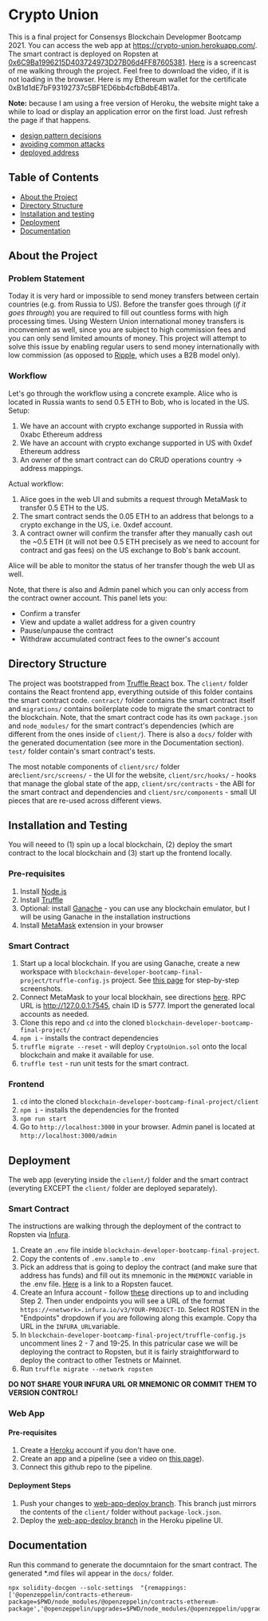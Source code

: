 # Crypto Union
This is a final project for Consensys Blockchain Developmer Bootcamp 2021. You can access the web app at https://crypto-union.herokuapp.com/. The smart contract is deployed on Ropsten at [0x6C9Ba1996215D403724973D27B06d4FF87605381](https://ropsten.etherscan.io/address/0x6C9Ba1996215D403724973D27B06d4FF87605381). 
[Here](https://drive.google.com/file/d/1bfSFt8QijuZ43yrzQ0zP2sri54UqGeFh/view?usp=sharing) is a screencast of me walking through the project. Feel free to download the video, if it is not loading in the browser. Here is my Ethereum wallet for the certificate 0xB1d1dE7bF93192737c5BF1ED6bb4cfbBdbE4B17a. 

**Note:** because I am using a free version of Heroku, the website might take a while to load or display an application error on the first load. Just refresh the page if that happens.
- [design pattern decisions](https://github.com/lnikolenko/blockchain-developer-bootcamp-final-project/blob/main/design_pattern_decisions.md)
- [avoiding common attacks](https://github.com/lnikolenko/blockchain-developer-bootcamp-final-project/blob/main/avoiding_common_attacks.md)
- [deployed address](https://github.com/lnikolenko/blockchain-developer-bootcamp-final-project/blob/main/deployed_address.txt)
## Table of Contents
- [About the Project](#about-the-project)
- [Directory Structure](#directory-structure)
- [Installation and testing](#installation-and-testing)
- [Deployment](#deployment)
- [Documentation](#documentation)
## About the Project
### Problem Statement
Today it is very hard or impossible to send money transfers between certain countries (e.g. from Russia to US). Before the transfer goes through (*if it goes through*) you are required to fill out countless forms with high processing times. Using Western Union international money transfers is inconvenient as well, since you are subject to high commission fees and you can only send limited amounts of money. This project will attempt to solve this issue by enabling regular users to send money internationally with low commission (as opposed to [Ripple](https://ripple.com/), which uses a B2B model only).
### Workflow
Let's go through the workflow using a concrete example. Alice who is located in Russia wants to send 0.5 ETH to Bob, who is located in the US.
Setup:
1. We have an account with crypto exchange supported in Russia with 0xabc Ethereum address
2. We have an account with crypto exchange supported in US with 0xdef Ethereum address
3. An owner of the smart contract can do CRUD operations country -> address mappings.

Actual workflow:
1. Alice goes in the web UI and submits a request through MetaMask to transfer 0.5 ETH to the US. 
2. The smart contract sends the 0.05 ETH to an address that belongs to a crypto exchange in the US, i.e. 0xdef account.
3. A contract owner will confirm the transfer after they manually cash out the ~0.5 ETH (it will not bee 0.5 ETH precisely as we need to account for contract and gas fees) on the US exchange to Bob's bank account.

Alice will be able to monitor the status of her transfer though the web UI as well. 

Note, that there is also and Admin panel which you can only access from the contract owner account. This panel lets you:
- Confirm a transfer
- View and update a wallet address for a given country
- Pause/unpause the contract
- Withdraw accumulated contract fees to the owner's account
## Directory Structure
The project was bootstrapped from [Truffle React](https://www.trufflesuite.com/boxes/react) box. The `client/` folder contains the React frontend app, everything outside of this folder contains the smart contract code. `contract/` folder contains the smart contract itself and `migrations/` contains boilerplate code to migrate the smart contract to the blockchain. Note, that the smart contract code has its own `package.json` and `node_modules/` for the smart contract's dependencies (which are different from the ones inside of `client/`). There is also a `docs/` folder with the generated documentation (see more in the Documentation section). `test/` folder contain's smart contract's tests. 

The most notable components of `client/src/` folder are`client/src/screens/` - the UI for the website, `client/src/hooks/` - hooks that manage the global state of the app, `client/src/contracts` - the ABI for the smart contract and dependencies and `client/src/components` - small UI pieces that are re-used across different views.
## Installation and Testing
You will neeed to (1) spin up a local blockchain, (2) deploy the smart contract to the local blockchain and (3) start up the frontend locally. 
### Pre-requisites
1. Install [Node.js](https://nodejs.org/en/download/)
2. Install [Truffle](https://www.trufflesuite.com/docs/truffle/getting-started/installation)
3. Optional: install [Ganache](https://www.trufflesuite.com/ganache) - you can use any blockchain emulator, but I will be using Ganache in the installation instructions
4. Install [MetaMask](https://metamask.io/) extension in your browser
### Smart Contract
1. Start up a local blockchain. If you are using Ganache, create a new workspace with `blockchain-developer-bootcamp-final-project/truffle-config.js` project. See [this page](https://www.trufflesuite.com/docs/ganache/workspaces/creating-workspaces#creating-a-workspace-from-scratch) for step-by-step screenshots. 
2. Connect MetaMask to your local blockhain, see directions [here](https://asifwaquar.com/connect-metamask-to-localhost/). RPC URL is http://127.0.0.1:7545, chain ID is 5777. Import the generated local accounts as needed. 
3. Clone this repo and `cd` into the cloned `blockchain-developer-bootcamp-final-project/`
4. `npm i` - installs the contract dependencies
5. `truffle migrate --reset` - will deploy `CryptoUnion.sol` onto the local blockchain and make it available for use. 
6. `truffle test` - run unit tests for the smart contract. 
### Frontend
1. `cd` into the cloned `blockchain-developer-bootcamp-final-project/client`
2. `npm i` - installs the dependencies for the fronted
3. `npm run start`
4. Go to `http://localhost:3000` in your browser. Admin panel is located at `http://localhost:3000/admin`
## Deployment
The web app (everyting inside the `client/`) folder and the smart contract (everyting EXCEPT the `client/` folder are deployed separately). 
### Smart Contract
The instructions are walking through the deployment of the contract to Ropsten via [Infura](https://infura.io/). 
1. Create an `.env` file inside `blockchain-developer-bootcamp-final-project`. 
2. Copy the contents of `.env.sample` to `.env` 
3. Pick an address that is going to deploy the contract (and make sure that address has funds) and fill out its mnemonic in the `MNEMONIC` variable in the .env file. [Here](https://faucet.ropsten.be/) is a link to a Ropsten faucet. 
4. Create an Infura account - follow [these](https://blog.infura.io/getting-started-with-infura-28e41844cc89/) directions up to and including Step 2. Then under endpoints you will see a URL of the format `https://<network>.infura.io/v3/YOUR-PROJECT-ID`. Select ROSTEN in the "Endpoints" dropdown if you are following along this example. Copy tha URL in the `INFURA_URL`variable. 
5. In `blockchain-developer-bootcamp-final-project/truffle-config.js` uncomment lines 2 - 7 and 19-25. In this patricular case we will be deploying the contract to Ropsten, but it is fairly straightforward to deploy the contract to other Testnets or Mainnet. 
6. Run `truffle migrate --network ropsten` 

**DO NOT SHARE YOUR INFURA URL OR MNEMONIC OR COMMIT THEM TO VERSION CONTROL!**

### Web App
#### Pre-requisites
1. Create a [Heroku](https://heroku.com) account if you don't have one. 
2. Create an app and a pipeline (see a video on [this page](https://www.heroku.com/flow)). 
3. Connect this github repo to the pipeline. 
#### Deployment Steps
1. Push your changes to [web-app-deploy branch](https://github.com/lnikolenko/blockchain-developer-bootcamp-final-project/tree/web-app-deploy). This branch just mirrors the contents of the `client/` folder without `package-lock.json`. 
2. Deploy the [web-app-deploy branch](https://github.com/lnikolenko/blockchain-developer-bootcamp-final-project/tree/web-app-deploy)  in the Heroku pipeline UI. 

## Documentation
Run this command to generate the documntaion for the smart contract. The generated \*.md files wil appear in the `docs/` folder. 
```
npx solidity-docgen --solc-settings  "{remappings: ['@openzeppelin/contracts-ethereum-package=$PWD/node_modules/@openzeppelin/contracts-ethereum-package','@openzeppelin/upgrades=$PWD/node_modules/@openzeppelin/upgrades']}" 
```
